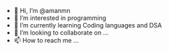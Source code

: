 - 👋 Hi, I’m @amanmn
- 👀 I’m interested in programming
- 🌱 I’m currently learning Coding languages and DSA
- 💞️ I’m looking to collaborate on ...
- 📫 How to reach me ...

<!---
amanmn/amanmn is a ✨ special ✨ repository because its `README.md` (this file) appears on your GitHub profile.
You can click the Preview link to take a look at your changes.
--->
